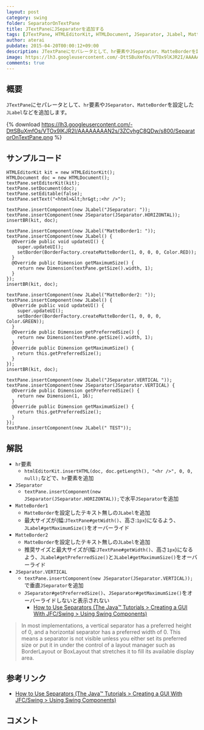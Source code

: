 ```yaml
---
layout: post
category: swing
folder: SeparatorOnTextPane
title: JTextPaneにJSeparatorを追加する
tags: [JTextPane, HTMLEditorKit, HTMLDocument, JSeparator, JLabel, MatteBorder]
author: aterai
pubdate: 2015-04-20T00:00:12+09:00
description: JTextPaneにセパレータとして、hr要素やJSeparator、MatteBorderを設定したJLabelなどを追加します。
image: https://lh3.googleusercontent.com/-DttSBuXmfOs/VTOx9lKJR2I/AAAAAAAAN2s/3ZCvhgC8QDw/s800/SeparatorOnTextPane.png
comments: true
---
```

## 概要
`JTextPane`にセパレータとして、`hr`要素や`JSeparator`、`MatteBorder`を設定した`JLabel`などを追加します。

{% download https://lh3.googleusercontent.com/-DttSBuXmfOs/VTOx9lKJR2I/AAAAAAAAN2s/3ZCvhgC8QDw/s800/SeparatorOnTextPane.png %}

## サンプルコード
<pre class="prettyprint"><code>HTMLEditorKit kit = new HTMLEditorKit();
HTMLDocument doc = new HTMLDocument();
textPane.setEditorKit(kit);
textPane.setDocument(doc);
textPane.setEditable(false);
textPane.setText("&lt;html&gt;&amp;lt;hr&amp;gt;:&lt;hr /&gt;");

textPane.insertComponent(new JLabel("JSeparator: "));
textPane.insertComponent(new JSeparator(JSeparator.HORIZONTAL));
insertBR(kit, doc);

textPane.insertComponent(new JLabel("MatteBorder1: "));
textPane.insertComponent(new JLabel() {
  @Override public void updateUI() {
    super.updateUI();
    setBorder(BorderFactory.createMatteBorder(1, 0, 0, 0, Color.RED));
  }
  @Override public Dimension getMaximumSize() {
    return new Dimension(textPane.getSize().width, 1);
  }
});
insertBR(kit, doc);

textPane.insertComponent(new JLabel("MatteBorder2: "));
textPane.insertComponent(new JLabel() {
  @Override public void updateUI() {
    super.updateUI();
    setBorder(BorderFactory.createMatteBorder(1, 0, 0, 0, Color.GREEN));
  }
  @Override public Dimension getPreferredSize() {
    return new Dimension(textPane.getSize().width, 1);
  }
  @Override public Dimension getMaximumSize() {
    return this.getPreferredSize();
  }
});
insertBR(kit, doc);

textPane.insertComponent(new JLabel("JSeparator.VERTICAL "));
textPane.insertComponent(new JSeparator(JSeparator.VERTICAL) {
  @Override public Dimension getPreferredSize() {
    return new Dimension(1, 16);
  }
  @Override public Dimension getMaximumSize() {
    return this.getPreferredSize();
  }
});
textPane.insertComponent(new JLabel(" TEST"));
</code></pre>

## 解説
- `hr`要素
    - `htmlEditorKit.insertHTML(doc, doc.getLength(), "<hr />", 0, 0, null);`などで、`hr`要素を追加
- `JSeparator`
    - `textPane.insertComponent(new JSeparator(JSeparator.HORIZONTAL));`で水平`JSeparator`を追加
- `MatteBorder1`
    - `MatteBorder`を設定したテキスト無しの`JLabel`を追加
    - 最大サイズが(幅:`JTextPane#getWidth()`、高さ:`1px`)になるよう、`JLabel#getMaximumSize()`をオーバーライド
- `MatteBorder2`
    - `MatteBorder`を設定したテキスト無しの`JLabel`を追加
    - 推奨サイズと最大サイズが(幅:`JTextPane#getWidth()`、高さ`1px`)になるよう、`JLabel#getPreferredSize()`と`JLabel#getMaximumSize()`をオーバーライド
- `JSeparator.VERTICAL`
    - `textPane.insertComponent(new JSeparator(JSeparator.VERTICAL));`で垂直`JSeparator`を追加
    - `JSeparator#getPreferredSize()`、`JSeparator#getMaximumSize()`をオーバーライドしないと表示されない
        - [How to Use Separators (The Java™ Tutorials > Creating a GUI With JFC/Swing > Using Swing Components)](https://docs.oracle.com/javase/tutorial/uiswing/components/separator.html)

<!-- dummy comment line for breaking list -->
<blockquote><p>
 In most implementations, a vertical separator has a preferred height of 0, and a horizontal separator has a preferred width of 0. This means a separator is not visible unless you either set its preferred size or put it in under the control of a layout manager such as BorderLayout or BoxLayout that stretches it to fill its available display area.
</p></blockquote>

## 参考リンク
- [How to Use Separators (The Java™ Tutorials > Creating a GUI With JFC/Swing > Using Swing Components)](https://docs.oracle.com/javase/tutorial/uiswing/components/separator.html)

<!-- dummy comment line for breaking list -->

## コメント
